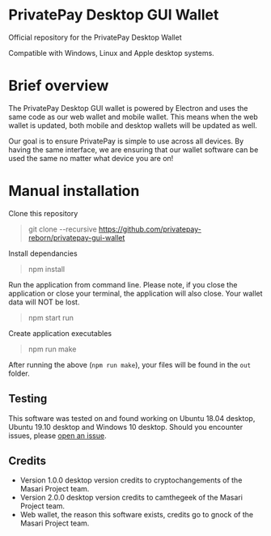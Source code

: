 # PrivatePay Desktop GUI Wallet

Official repository for the PrivatePay Desktop Wallet

Compatible with Windows, Linux and Apple desktop systems.

# Brief overview
The PrivatePay Desktop GUI wallet is powered by Electron and uses the same code as our web wallet and mobile wallet. This means when the web wallet is updated, both mobile and desktop wallets will be updated as well.

Our goal is to ensure PrivatePay is simple to use across all devices. By having the same interface, we are ensuring that our wallet software can be used the same no matter what device you are on!

# Manual installation

Clone this repository
> git clone --recursive https://github.com/privatepay-reborn/privatepay-gui-wallet

Install dependancies
> npm install

Run the application from command line. Please note, if you close the application or close your terminal, the application will also close. Your wallet data will NOT be lost.
> npm start run

Create application executables
> npm run make

After running the above (`npm run make`), your files will be found in the `out` folder.

## Testing
This software was tested on and found working on Ubuntu 18.04 desktop, Ubuntu 19.10 desktop and Windows 10 desktop. Should you encounter issues, please [open an issue](https://github.com/privatepay-reborn/privatepay-gui-wallet/issues). 

## Credits
- Version 1.0.0 desktop version credits to cryptochangements of the Masari Project team.
- Version 2.0.0 desktop version credits to camthegeek of the Masari Project team.
- Web wallet, the reason this software exists, credits go to gnock of the Masari Project team.
